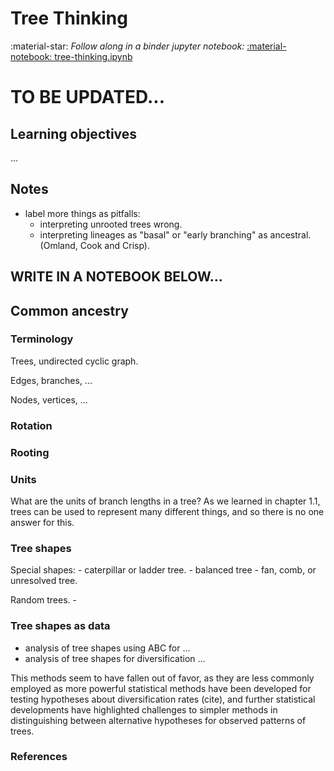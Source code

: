 
# Tree Thinking

:material-star: *Follow along in a binder jupyter notebook:*
[:material-notebook: tree-thinking.ipynb](https://mybinder.org/v2/gh/eaton-lab/phylogenetic-data-science/HEAD?filepath=docs%2Fchapter-1%2Fnotebooks%2Ftree-thinking.ipynb)

# TO BE UPDATED...

<!-- ALL BELOW HERE IS FROM NB [] SAVED AS MARKDOWN. -->
## Learning objectives
...

## Notes
- label more things as pitfalls:
	- interpreting unrooted trees wrong.
	- interpreting lineages as "basal" or "early branching" as ancestral. (Omland, Cook and Crisp).

<!-- 
## Understanding evolution
The term *tree thinking* was coined by Baum, Smith, and Donovan [^1], and
elaborated by Baum and Offner [^2], and Baum and Smith [^3], as a conceptual
framework for teaching and studying evolution. It harkens to Darwin's 
description of evolution by natural selection as a process of "descent with
modification" [^4] by highlighting the importance of the "tree-like" 
structure of the evolutionary process -- tracing descendants back to their
common ancestor -- as a way to communicate and understand evolution.
 -->

<!-- 
## Evolution in and on trees
The philosopher of science Robert O'Hara stated *"It is impossible to really
understand evolution without an ability to accurately interpret 
phylogenetic trees"*, and that *"evolution itself is a theory of 
evolutionary trees"* [^5].

He argued that *tree thinking* represents an alternative to *population 
thinking*, in which ...

Tree thinking recognizes that species are not  independent replicates  within a class (as earlier group thinkers had tended to see them), but are instead  inter- connected parts of an evolutionary tree. It lays emphasis on the explanation of evolytionary  events in the  context of a  tree, rather than on the  states exhibited by collections of species, and it  sees evolutionary history as a story of divergence rather than a story of development.

Most people have seen a phylogenetic tree, whether in a museum, on a 
television program, or in the news; but what does a phylogenetic
tree represent? And why is it important to understand? There are actually
several common pitfalls that one can fall into when reading phylogenetic 
trees without a having spent time considering their meaning. Recognizing 
these mistakes will make you a better biologist. 

These errors can often persist even among practicing evolutionary biologists.

We'll cover some of 
these pitfalls in this notebook. One of the best ways to learn to and test
your understanding of phylogenetic trees is through visualizations.
 -->

<!-- 

### What is represented at the tips?

<div class="alert alert-success">
    <h3>Box 1:</h3> 
    
Look at Figures 1-3 in the paper by Baum and Offner. In this paper they are describing how to teach literacy in reading phylogenetic trees. What are they trying to depict through these three figures? Why is this a useful approach to teaching phylogenetics?
</div>

[^4] O'Hara 1988
[^5] O'Hara 1997

[^6] Card, Kyle J., Misty D. Thomas, Joseph L. Graves, Jeffrey E. Barrick, and Richard E. Lenski. 2021. “Genomic Evolution of Antibiotic Resistance Is Contingent on Genetic Background Following a Long-Term Experiment with Escherichia Coli.” Proceedings of the National Academy of Sciences 118 (5). https://doi.org/10.1073/pnas.2016886118.

 -->

<!-- below is copied from notebook: ... 

-->
## WRITE IN A NOTEBOOK BELOW...

## Common ancestry

<!-- Feeback from class:

- move discussion of basal trichotomy to later newick chapter.
- discuss using terms 'basal', and suggest using 'sister'
- discuss how a tree represents what is sampled, and not what is missing.
	- internal node is an ancestor of the samples, but probably also of many others not sampled.
- more about using outgroups. What if they are hard to find, or too distant. use midpoint.
- later in the ML section perhaps talk more about midpoint rooting, and rate diffs.
- maybe make your own version of Figure 1-2?
 -->

### Terminology

Trees, undirected cyclic graph.


Edges, branches, ...


Nodes, vertices, ...


### Rotation


### Rooting


### Units
What are the units of branch lengths in a tree? As we learned in chapter 1.1, 
trees can be used to represent many different things, and so there is no one
answer for this. 


### Tree shapes

Special shapes: 
	- caterpillar or ladder tree.
	- balanced tree
	- fan, comb, or unresolved tree.

Random trees.
	- 

### Tree shapes as data
- analysis of tree shapes using ABC for ...
- analysis of tree shapes for diversification ...

This methods seem to have fallen out of favor, as they are less commonly
employed as more powerful statistical methods have been developed for testing
hypotheses about diversification rates (cite), and further statistical 
developments have highlighted challenges to simpler methods in distinguishing
between alternative hypotheses for observed patterns of trees.


### References
[^1]: 
	Baum, David A., Stacey DeWitt Smith, and Samuel S. S. Donovan. 2005. “The Tree-Thinking Challenge.” Science 310 (5750): 979–80. https://doi.org/10.1126/science.1117727.
[^2]: 
	Baum, David A., and Susan Offner. 2008. “Phylogenics & Tree-Thinking.” The American Biology Teacher 70 (4): 222–29. https://doi.org/10.1662/0002-7685(2008)70[222:PT]2.0.CO;2.
[^3]: 
	Baum, David A., and Stacey D. Smith. 2012. Tree Thinking: An Introduction to Phylogenetic Biology. 1st edition. Greenwood Village, Colo: W. H. Freeman.
[^4]:
	Darwin, Charles. 1859. On the Origin of Species by Means of Natural Selection, Or, The Preservation of Favoured Races in the Struggle for Life. J. Murray.

